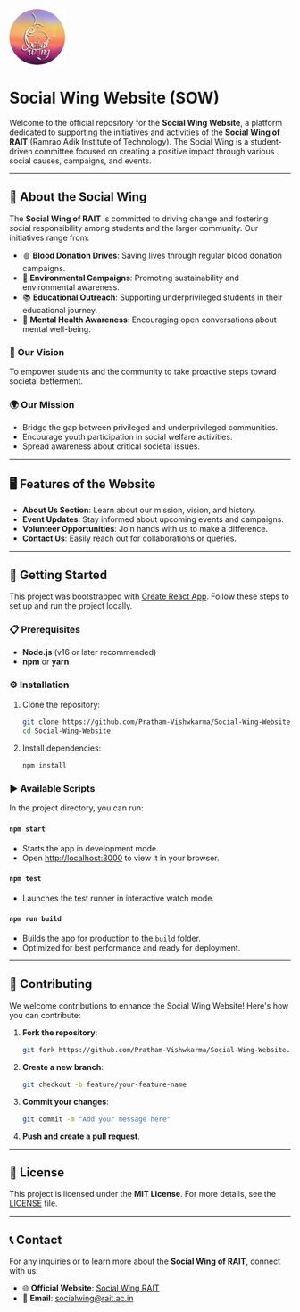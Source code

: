 <img src="public/favicon.ico" alt="Social Wing Logo" width="100" height="100"> 

# Social Wing Website (SOW)

Welcome to the official repository for the **Social Wing Website**, a platform dedicated to supporting the initiatives and activities of the **Social Wing of RAIT** (Ramrao Adik Institute of Technology). The Social Wing is a student-driven committee focused on creating a positive impact through various social causes, campaigns, and events.

---

## 🌟 About the Social Wing

The **Social Wing of RAIT** is committed to driving change and fostering social responsibility among students and the larger community. Our initiatives range from:
- 🩸 **Blood Donation Drives**: Saving lives through regular blood donation campaigns.
- 🌿 **Environmental Campaigns**: Promoting sustainability and environmental awareness.
- 📚 **Educational Outreach**: Supporting underprivileged students in their educational journey.
- 🧠 **Mental Health Awareness**: Encouraging open conversations about mental well-being.

### 🎯 **Our Vision**
To empower students and the community to take proactive steps toward societal betterment.

### 🌍 **Our Mission**
- Bridge the gap between privileged and underprivileged communities.
- Encourage youth participation in social welfare activities.
- Spread awareness about critical societal issues.

---

## 🖥️ Features of the Website

- **About Us Section**: Learn about our mission, vision, and history.
- **Event Updates**: Stay informed about upcoming events and campaigns.
- **Volunteer Opportunities**: Join hands with us to make a difference.
- **Contact Us**: Easily reach out for collaborations or queries.

---

## 🚀 Getting Started

This project was bootstrapped with [Create React App](https://github.com/facebook/create-react-app). Follow these steps to set up and run the project locally.

### 📋 Prerequisites
- **Node.js** (v16 or later recommended)
- **npm** or **yarn**

### ⚙️ Installation
1. Clone the repository:
   ```bash
   git clone https://github.com/Pratham-Vishwkarma/Social-Wing-Website.git
   cd Social-Wing-Website
   ```

2. Install dependencies:
   ```bash
   npm install
   ```

### ▶️ Available Scripts

In the project directory, you can run:

#### `npm start`
- Starts the app in development mode.  
- Open [http://localhost:3000](http://localhost:3000) to view it in your browser.

#### `npm test`
- Launches the test runner in interactive watch mode.

#### `npm run build`
- Builds the app for production to the `build` folder.  
- Optimized for best performance and ready for deployment.

---

## 🤝 Contributing

We welcome contributions to enhance the Social Wing Website! Here's how you can contribute:

1. **Fork the repository**:
   ```bash
   git fork https://github.com/Pratham-Vishwkarma/Social-Wing-Website.git
   ```

2. **Create a new branch**:
   ```bash
   git checkout -b feature/your-feature-name
   ```

3. **Commit your changes**:
   ```bash
   git commit -m "Add your message here"
   ```

4. **Push and create a pull request**.

---

## 📜 License

This project is licensed under the **MIT License**. For more details, see the [LICENSE](LICENSE) file.

---

## 📞 Contact

For any inquiries or to learn more about the **Social Wing of RAIT**, connect with us:

- 🌐 **Official Website**: [Social Wing RAIT](https://socialwingrait.com/)
- 📧 **Email**: socialwing@rait.ac.in  